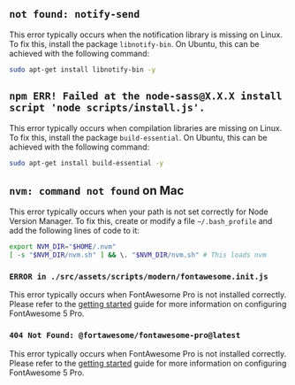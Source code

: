 ## `not found: notify-send`

This error typically occurs when the notification library is missing on Linux. To fix this, install the package `libnotify-bin`. On Ubuntu, this can be achieved with the following command:

```sh
sudo apt-get install libnotify-bin -y
```

## `npm ERR! Failed at the node-sass@X.X.X install script 'node scripts/install.js'.`

This error typically occurs when compilation libraries are missing on Linux. To fix this, install the package `build-essential`. On Ubuntu, this can be achieved with the following command:

```sh
sudo apt-get install build-essential -y
```

## `nvm: command not found` on Mac

This error typically occurs when your path is not set correctly for Node Version Manager. To fix this, create or modify a file `~/.bash_profile` and add the following lines of code to it:

```sh
export NVM_DIR="$HOME/.nvm"
[ -s "$NVM_DIR/nvm.sh" ] && \. "$NVM_DIR/nvm.sh" # This loads nvm
```

### `ERROR in ./src/assets/scripts/modern/fontawesome.init.js`

This error typically occurs when FontAwesome Pro is not installed correctly. Please refer to the [getting started](getting-started.md#fontawesome-5-pro) guide for more information on configuring FontAwesome 5 Pro.

### `404 Not Found: @fortawesome/fontawesome-pro@latest`

This error typically occurs when FontAwesome Pro is not installed correctly. Please refer to the [getting started](getting-started.md#fontawesome-5-pro) guide for more information on configuring FontAwesome 5 Pro.
